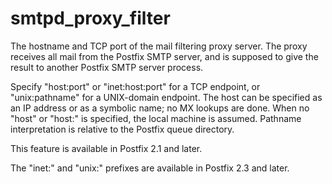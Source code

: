 # smtpd_proxy_filter 

 The hostname and TCP port of the mail filtering proxy server.
The proxy receives all mail from the Postfix SMTP server, and is
supposed to give the result to another Postfix SMTP server process.


 Specify "host:port" or "inet:host:port" for a TCP endpoint, or
"unix:pathname" for a UNIX-domain endpoint. The host can be specified
as an IP address or as a symbolic name; no MX lookups are done.
When no "host" or "host:" is specified, the local machine is
assumed.  Pathname interpretation is relative to the Postfix queue
directory.  

 This feature is available in Postfix 2.1 and later.  

 The "inet:" and "unix:" prefixes are available in Postfix 2.3
and later.  


